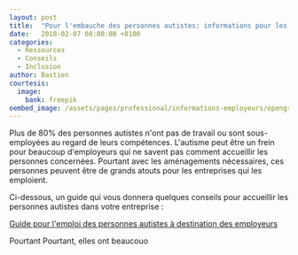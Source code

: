 ```yaml
---
layout: post
title:  "Pour l'embauche des personnes autistes: informations pour les employeurs"
date:   2018-02-07 08:00:00 +0100
categories:
  - Ressources
  - Conseils
  - Inclusion
author: Bastien
courtesis:
  image:
    bank: freepik
oembed_image: /assets/pages/professional/informations-employeurs/opengraph.png
---
```


Plus de 80% des personnes autistes n'ont pas de travail ou sont sous-employées au regard de leurs compétences.
L'autisme peut être un frein pour beaucoup d'employeurs qui ne savent pas comment accueillir les personnes concernées.
Pourtant avec les aménagements nécessaires, ces personnes peuvent être de grands atouts pour les entreprises qui les emploient.

Ci-dessous, un guide qui vous donnera quelques conseils pour accueillir les personnes autistes dans votre entreprise&nbsp;:

<a href="/je-suis-un-professionnel/informations-employeurs" class="big center">
 <span>Guide pour l'emploi des personnes autistes</span>
 <span class="subtitle">à destination des employeurs</span>
</a>



Pourtant 
Pourtant, elles ont beaucouo 
<!--
<meta http-equiv="refresh" content="1; url=/je-suis-un-professionnel/informations-employeurs" />
-->

